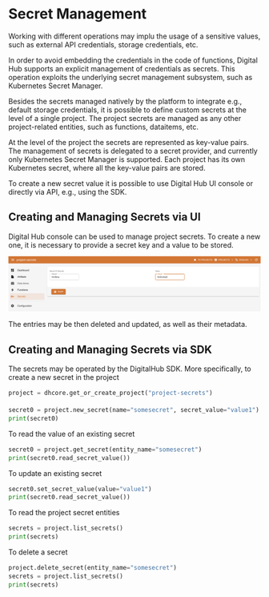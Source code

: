 # Secret Management

Working with different operations may implu the usage of a sensitive values, such as external API credentials,
storage credentials, etc. 

In order to avoid embedding the credentials in the code of functions, Digital Hub supports an explicit management
of credentials as secrets. This operation exploits the underlying secret management subsystem, such as Kubernetes Secret Manager.

Besides the secrets managed natively by the platform to integrate e.g., default storage credentials, it is possible to 
define custom secrets at the level of a single project. The project secrets are managed as any other project-related entities,
such as functions, dataitems, etc.

At the level of the project the secrets are represented as key-value pairs. The management of secrets is delegated to a secret
provider, and currently only Kubernetes Secret Manager is supported. Each project has its own Kubernetes secret, where 
all the key-value pairs are stored.

To create a new secret value it is possible to use Digital Hub UI console or directly via API, e.g., using the SDK. 

## Creating and Managing Secrets via UI

Digital Hub console can be used to manage project secrets. To create a new one, it is necessary to provide 
a secret key and a value to be stored. 

![Create project secret](../images/console/secrets-create.png)

The entries may be then deleted and updated, as well as their metadata.

## Creating and Managing Secrets via SDK

The secrets may be operated by the DigitalHub SDK. More specifically, to create a new secret in the project

```python
project = dhcore.get_or_create_project("project-secrets")

secret0 = project.new_secret(name="somesecret", secret_value="value1")
print(secret0)  
```

To read the value of an existing secret
```python
secret0 = project.get_secret(entity_name="somesecret")
print(secret0.read_secret_value())
```

To update an existing secret
```python
secret0.set_secret_value(value="value1")
print(secret0.read_secret_value())
```

To read the project secret entities
```python
secrets = project.list_secrets()
print(secrets)
```

To delete a secret
```python
project.delete_secret(entity_name="somesecret")
secrets = project.list_secrets()
print(secrets)
```


